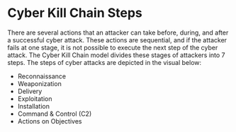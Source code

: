 # Cyber Kill Chain Steps

There are several actions that an attacker can take before, during, and after a successful cyber attack. These actions are sequential, and if the attacker fails at one stage, it is not possible to execute the next step of the cyber attack. The Cyber Kill Chain model divides these stages of attackers into 7 steps. The steps of cyber attacks are depicted in the visual  below:

* Reconnaissance
* Weaponization
* Delivery
* Exploitation
* Installation
* Command & Control (C2)
* Actions on Objectives


